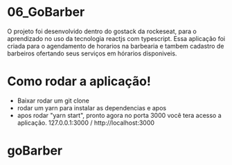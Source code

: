 #  06_GoBarber

O projeto foi desenvolvido dentro do gostack da rockeseat, para o aprendizado no uso da tecnologia reactjs com typescript.
Essa aplicação foi criada para o agendamento de horarios na barbearia e tambem cadastro de barbeiros ofertando seus serviços em hórarios disponiveis.

# Como rodar a aplicação!
  - Baixar rodar um git clone
  - rodar um yarn para instalar as dependencias e apos
  - apos rodar "yarn start", pronto agora no porta 3000 você tera acesso a aplicação. 127.0.0.1:3000 /  http://localhost:3000
# goBarber

